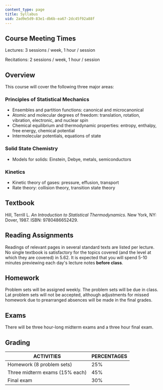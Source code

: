 ```yaml
---
content_type: page
title: Syllabus
uid: 2ad9e5d9-83e1-db6b-ea67-2dc45f92a88f
---
```


Course Meeting Times
--------------------

Lectures: 3 sessions / week, 1 hour / session

Recitations: 2 sessions / week, 1 hour / session

Overview
--------

This course will cover the following three major areas:

### Principles of Statistical Mechanics

*   Ensembles and partition functions: canonical and microcanonical
*   Atomic and molecular degrees of freedom: translation, rotation, vibration, electronic, and nuclear spin
*   Chemical equilibrium and thermodynamic properties: entropy, enthalpy, free energy, chemical potential
*   Intermolecular potentials, equations of state

### Solid State Chemistry

*   Models for solids: Einstein, Debye, metals, semiconductors

### Kinetics

*   Kinetic theory of gases: pressure, effusion, transport
*   Rate theory: collision theory, transition state theory

Textbook
--------

Hill, Terrill L. _An Introduction to Statistical Thermodynamics_. New York, NY: Dover, 1987. ISBN: 9780486652429.

Reading Assignments
-------------------

Readings of relevant pages in several standard texts are listed per lecture. No single textbook is satisfactory for the topics covered (and the level at which they are covered) in 5.62. It is expected that you will spend 5-10 minutes previewing each day's lecture notes **before class**.

Homework
--------

Problem sets will be assigned weekly. The problem sets will be due in class. Lat problem sets will not be accepted, although adjustments for missed homework due to prearranged absences will be made in the final grades.

Exams
-----

There will be three hour-long midterm exams and a three hour final exam.

Grading
-------

| ACTIVITIES | PERCENTAGES |
| --- | --- |
| Homework (8 problem sets) | 25% |
| Three midterm exams (15% each) | 45% |
| Final exam | 30%